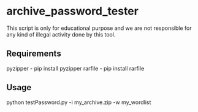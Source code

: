 # archive_password_tester

This script is only for educational purpose and we are not responsible for any kind of illegal activity done by this tool.

## Requirements

pyzipper - pip install pyzipper
rarfile - pip install rarfile

## Usage

python testPassword.py -i my_archive.zip -w my_wordlist
